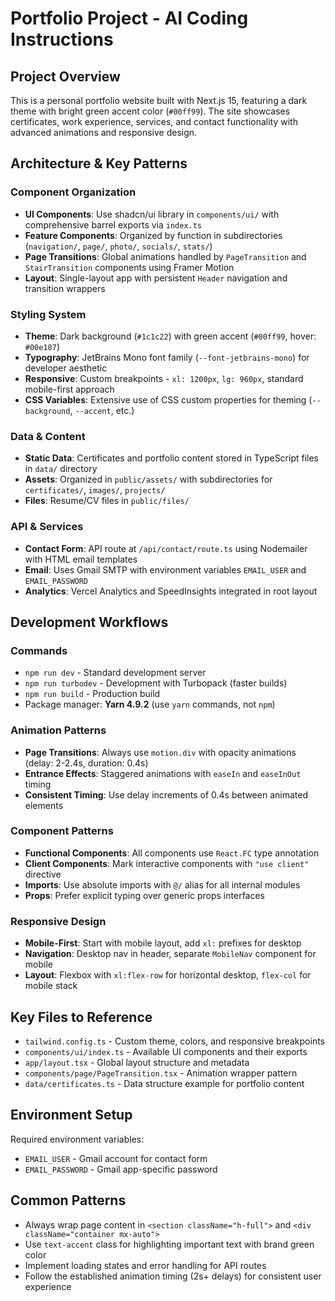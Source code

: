# Portfolio Project - AI Coding Instructions

## Project Overview

This is a personal portfolio website built with Next.js 15, featuring a dark theme with bright green accent color (`#00ff99`). The site showcases certificates, work experience, services, and contact functionality with advanced animations and responsive design.

## Architecture & Key Patterns

### Component Organization

- **UI Components**: Use shadcn/ui library in `components/ui/` with comprehensive barrel exports via `index.ts`
- **Feature Components**: Organized by function in subdirectories (`navigation/`, `page/`, `photo/`, `socials/`, `stats/`)
- **Page Transitions**: Global animations handled by `PageTransition` and `StairTransition` components using Framer Motion
- **Layout**: Single-layout app with persistent `Header` navigation and transition wrappers

### Styling System

- **Theme**: Dark background (`#1c1c22`) with green accent (`#00ff99`, hover: `#00e187`)
- **Typography**: JetBrains Mono font family (`--font-jetbrains-mono`) for developer aesthetic
- **Responsive**: Custom breakpoints - `xl: 1200px`, `lg: 960px`, standard mobile-first approach
- **CSS Variables**: Extensive use of CSS custom properties for theming (`--background`, `--accent`, etc.)

### Data & Content

- **Static Data**: Certificates and portfolio content stored in TypeScript files in `data/` directory
- **Assets**: Organized in `public/assets/` with subdirectories for `certificates/`, `images/`, `projects/`
- **Files**: Resume/CV files in `public/files/`

### API & Services

- **Contact Form**: API route at `/api/contact/route.ts` using Nodemailer with HTML email templates
- **Email**: Uses Gmail SMTP with environment variables `EMAIL_USER` and `EMAIL_PASSWORD`
- **Analytics**: Vercel Analytics and SpeedInsights integrated in root layout

## Development Workflows

### Commands

- `npm run dev` - Standard development server
- `npm run turbodev` - Development with Turbopack (faster builds)
- `npm run build` - Production build
- Package manager: **Yarn 4.9.2** (use `yarn` commands, not `npm`)

### Animation Patterns

- **Page Transitions**: Always use `motion.div` with opacity animations (delay: 2-2.4s, duration: 0.4s)
- **Entrance Effects**: Staggered animations with `easeIn` and `easeInOut` timing
- **Consistent Timing**: Use delay increments of 0.4s between animated elements

### Component Patterns

- **Functional Components**: All components use `React.FC` type annotation
- **Client Components**: Mark interactive components with `"use client"` directive
- **Imports**: Use absolute imports with `@/` alias for all internal modules
- **Props**: Prefer explicit typing over generic props interfaces

### Responsive Design

- **Mobile-First**: Start with mobile layout, add `xl:` prefixes for desktop
- **Navigation**: Desktop nav in header, separate `MobileNav` component for mobile
- **Layout**: Flexbox with `xl:flex-row` for horizontal desktop, `flex-col` for mobile stack

## Key Files to Reference

- `tailwind.config.ts` - Custom theme, colors, and responsive breakpoints
- `components/ui/index.ts` - Available UI components and their exports
- `app/layout.tsx` - Global layout structure and metadata
- `components/page/PageTransition.tsx` - Animation wrapper pattern
- `data/certificates.ts` - Data structure example for portfolio content

## Environment Setup

Required environment variables:

- `EMAIL_USER` - Gmail account for contact form
- `EMAIL_PASSWORD` - Gmail app-specific password

## Common Patterns

- Always wrap page content in `<section className="h-full">` and `<div className="container mx-auto">`
- Use `text-accent` class for highlighting important text with brand green color
- Implement loading states and error handling for API routes
- Follow the established animation timing (2s+ delays) for consistent user experience
